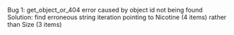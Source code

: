 Bug 1: get_object_or_404 error caused by object id not being found
Solution: find erroneous string iteration pointing to Nicotine (4 items) rather than Size (3 items)